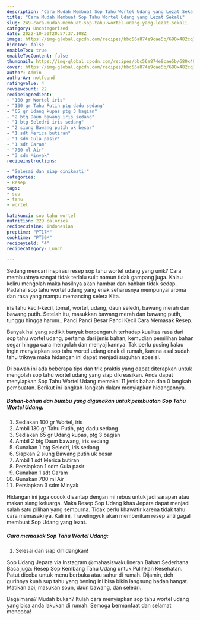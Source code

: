 ```yaml
---
description: "Cara Mudah Membuat Sop Tahu Wortel Udang yang Lezat Sekali"
title: "Cara Mudah Membuat Sop Tahu Wortel Udang yang Lezat Sekali"
slug: 249-cara-mudah-membuat-sop-tahu-wortel-udang-yang-lezat-sekali
category: Uncategorized
date: 2022-10-30T20:57:37.108Z
image: https://img-global.cpcdn.com/recipes/bbc56a874e9cae5b/680x482cq70/sop-tahu-wortel-udang-foto-resep-utama.jpg
hideToc: false
enableToc: true
enableTocContent: false
thumbnail: https://img-global.cpcdn.com/recipes/bbc56a874e9cae5b/680x482cq70/sop-tahu-wortel-udang-foto-resep-utama.jpg
cover: https://img-global.cpcdn.com/recipes/bbc56a874e9cae5b/680x482cq70/sop-tahu-wortel-udang-foto-resep-utama.jpg
author: Admin
authorAv: notfound
ratingvalue: 4
reviewcount: 22
recipeingredient:
- "100 gr Wortel iris"
- "130 gr Tahu Putih ptg dadu sedang"
- "65 gr Udang kupas ptg 3 bagian"
- "2 btg Daun bawang iris sedang"
- "1 btg Seledri iris sedang"
- "2 siung Bawang putih uk besar"
- "1 sdt Merica butiran"
- "1 sdm Gula pasir"
- "1 sdt Garam"
- "700 ml Air"
- "3 sdm Minyak"
recipeinstructions:

- "Selesai dan siap dinikmati!"
categories:
- Resep
tags:
- sop
- tahu
- wortel

katakunci: sop tahu wortel 
nutrition: 229 calories
recipecuisine: Indonesian
preptime: "PT17M"
cooktime: "PT56M"
recipeyield: "4"
recipecategory: Lunch

---
```





Sedang mencari inspirasi resep sop tahu wortel udang yang unik? Cara membuatnya sangat tidak terlalu sulit namun tidak gampang juga. Kalau keliru mengolah maka hasilnya akan hambar dan bahkan tidak sedap. Padahal sop tahu wortel udang yang enak seharusnya mempunyai aroma dan rasa yang mampu memancing selera Kita.





iris tahu kecil-kecil, tomat, wortel, udang, daun seledri, bawang merah dan bawang putih. Setelah itu, masukkan bawang merah dan bawang putih, tunggu hingga harum.. Panci Panci Besar Panci Kecil Cara Memasak Resep.

Banyak hal yang sedikit banyak berpengaruh terhadap kualitas rasa dari sop tahu wortel udang, pertama dari jenis bahan, kemudian pemilihan bahan segar hingga cara mengolah dan menyajikannya. Tak perlu pusing kalau ingin menyiapkan sop tahu wortel udang enak di rumah, karena asal sudah tahu triknya maka hidangan ini dapat menjadi suguhan spesial.






Di bawah ini ada beberapa tips dan trik praktis yang dapat diterapkan untuk mengolah sop tahu wortel udang yang siap dikreasikan. Anda dapat menyiapkan Sop Tahu Wortel Udang memakai 11 jenis bahan dan 0 langkah pembuatan. Berikut ini langkah-langkah dalam menyiapkan hidangannya.

<!--inarticleads1-->

##### Bahan-bahan dan bumbu yang digunakan untuk pembuatan Sop Tahu Wortel Udang:

1. Sediakan 100 gr Wortel, iris
1. Ambil 130 gr Tahu Putih, ptg dadu sedang
1. Sediakan 65 gr Udang kupas, ptg 3 bagian
1. Ambil 2 btg Daun bawang, iris sedang
1. Gunakan 1 btg Seledri, iris sedang
1. Siapkan 2 siung Bawang putih uk besar
1. Ambil 1 sdt Merica butiran
1. Persiapkan 1 sdm Gula pasir
1. Gunakan 1 sdt Garam
1. Gunakan 700 ml Air
1. Persiapkan 3 sdm Minyak


Hidangan ini juga cocok disantap dengan mi rebus untuk jadi sarapan atau makan siang keluarga. Maka Resep Sop Udang khas Jepara dapat menjadi salah satu pilihan yang sempurna. Tidak perlu khawatir karena tidak tahu cara memasaknya. Kali ini, Travelingyuk akan memberikan resep anti gagal membuat Sop Udang yang lezat. 

<!--inarticleads2-->

##### Cara memasak Sop Tahu Wortel Udang:


1. Selesai dan siap dihidangkan!

Sop Udang Jepara via Instagram @mahasiswakulineran Bahan Sederhana. Baca juga: Resep Sop Kembang Tahu Udang untuk Pulihkan Kesehatan. Patut dicoba untuk menu berbuka atau sahur di rumah. Dijamin, deh gurihnya kuah sup tahu yang bening ini bisa bikin langsung badan hangat. Matikan api, masukan soun, daun bawang, dan seledri. 

Bagaimana? Mudah bukan? Itulah cara menyiapkan sop tahu wortel udang yang bisa anda lakukan di rumah. Semoga bermanfaat dan selamat mencoba!
